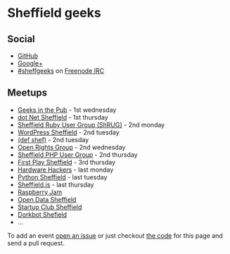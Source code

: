 # Sheffield geeks

## Social

* [GitHub](https://github.com/sheffgeeks)
* [Google+](https://plus.google.com/communities/107930287812860166795/events)
* [#sheffgeeks](irc://chat.freenode.net/sheffgeeks) on
[Freenode IRC](http://freenode.net)

<!--
## Calendar

[http://sheffieldgeeks.org.uk](http://sheffieldgeeks.org.uk) (not working)
-->

## Meetups

* [Geeks in the Pub](http://www.gitpub.org.uk/) - 1st wednesday
* [dot Net Sheffield](https://twitter.com/dotnetsheff) - 1st thursday
* [Sheffield Ruby User Group (ShRUG)](http://shrug.org/) - 2nd monday
* [WordPress Sheffield](http://wpsheffield.com/) - 2nd tuesday
* [(def shef)](http://defshef.github.io) - 2nd tuesday
* [Open Rights Group](https://sheffield.openrightsgroup.org/) - 2nd wednesday
* [Sheffield PHP User Group](https://twitter.com/shefphp) - 2nd thursday
* [First Play Sheffield](http://firstplaysheffield.tumblr.com) - 3rd thursday
* [Hardware Hackers](https://groups.google.com/forum/?hl=en&fromgroups#!forum/sheffield-hardware-hackers) - last monday
* [Python Sheffield](https://twitter.com/pysheff) - last tuesday
* [Sheffield.js](http://www.meetup.com/Sheffield-js) - last thursday
* [Raspberry Jam](http://shefjam.eventbrite.com/)
* [Open Data Sheffield](https://groups.google.com/forum/?hl=en&fromgroups=#!forum/opendatasheffield)
* [Startup Club Sheffield](https://groups.google.com/forum/?hl=en&fromgroups=#!forum/startup-club-sheffield)
* [Dorkbot Shefield](http://dorkbotsheffield.lurk.org/)
* ...

To add an event [open an issue][1] or just checkout [the code][2]
for this page and send a pull request.

[1]: https://github.com/sheffgeeks/sheffgeeks.github.io/issues/new
[2]: https://github.com/sheffgeeks/sheffgeeks.github.io


